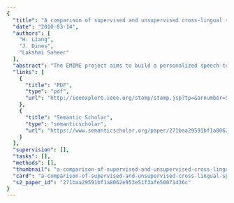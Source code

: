 ```yaml
---
{
  "title": "A comparison of supervised and unsupervised cross-lingual speaker adaptation approaches for HMM-based speech synthesis",
  "date": "2010-03-14",
  "authors": [
    "H. Liang",
    "J. Dines",
    "Lakshmi Saheer"
  ],
  "abstract": "The EMIME project aims to build a personalized speech-to-speech translator, such that spoken input of a user in one language is used to produce spoken output that still sounds like the user's voice however in another language. This distinctiveness makes unsupervised cross-lingual speaker adaptation one key to the project's success. So far, research has been conducted into unsupervised and cross-lingual cases separately by means of decision tree marginalization and HMM state mapping respectively. In this paper we combine the two techniques to perform unsupervised cross-lingual speaker adaptation. The performance of eight speaker adaptation systems (supervised vs. unsupervised, intra-lingual vs. cross-lingual) is compared using objective and subjective evaluations. Experimental results show the performance of unsupervised cross-lingual speaker adaptation is comparable to that of the supervised case in terms of spectrum adaptation in the EMIME scenario, even though automatically obtained transcriptions have a very high phoneme error rate.",
  "links": [
    {
      "title": "PDF",
      "type": "pdf",
      "url": "http://ieeexplore.ieee.org/stamp/stamp.jsp?tp=&arnumber=5495559"
    },
    {
      "title": "Semantic Scholar",
      "type": "semanticscholar",
      "url": "https://www.semanticscholar.org/paper/271baa29591bf1a8062e953e51f3afe50071436c"
    }
  ],
  "supervision": [],
  "tasks": [],
  "methods": [],
  "thumbnail": "a-comparison-of-supervised-and-unsupervised-cross-lingual-speaker-adaptation-approaches-for-hmm-based-speech-synthesis-thumb.jpg",
  "card": "a-comparison-of-supervised-and-unsupervised-cross-lingual-speaker-adaptation-approaches-for-hmm-based-speech-synthesis-card.jpg",
  "s2_paper_id": "271baa29591bf1a8062e953e51f3afe50071436c"
}
---
```


